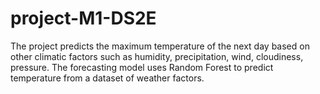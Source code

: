 # project-M1-DS2E

The project predicts the maximum temperature of the next day based on other climatic factors such as humidity, precipitation, wind, cloudiness, pressure.
The forecasting model uses Random Forest to predict temperature from a dataset of weather factors.

